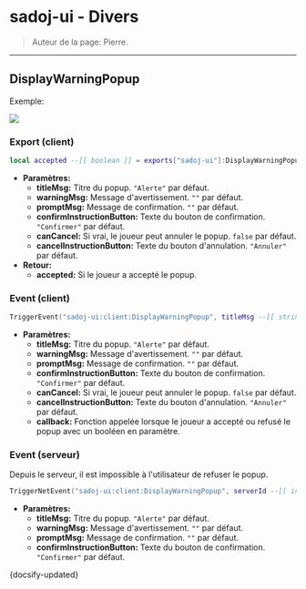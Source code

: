 # sadoj-ui - Divers

> Auteur de la page: Pierre.

---

## DisplayWarningPopup

Exemple:

![](https://i.gyazo.com/01d1d24f1c8a4b1726b157815d3563b0.png)

<!-- tabs:start -->

### **Export (client)**

```lua
local accepted --[[ boolean ]] = exports["sadoj-ui"]:DisplayWarningPopup(titleMsg --[[ string ]][, warningMsg --[[ string ]][, promptMsg --[[ string ]][, confirmInstructionButton --[[ string ]][, canCancel --[[ boolean ]][, cancelInstructionButton --[[ string]]]]]]])
```

* **Paramètres:**
  * **titleMsg:** Titre du popup. `"Alerte"` par défaut.
  * **warningMsg:** Message d'avertissement. `""` par défaut.
  * **promptMsg:** Message de confirmation. `""` par défaut.
  * **confirmInstructionButton:** Texte du bouton de confirmation. `"Confirmer"` par défaut.
  * **canCancel:** Si vrai, le joueur peut annuler le popup. `false` par défaut.
  * **cancelInstructionButton:** Texte du bouton d'annulation. `"Annuler"` par défaut.
* **Retour:**
    * **accepted:** Si le joueur a accepté le popup.

### **Event (client)**

```lua
TriggerEvent("sadoj-ui:client:DisplayWarningPopup", titleMsg --[[ string ]][, warningMsg --[[ string ]][, promptMsg --[[ string ]][, confirmInstructionButton --[[ string ]][, canCancel --[[ boolean ]][, cancelInstructionButton --[[ string ]][, callback --[[ function ]]]]]]]])
```

* **Paramètres:**
  * **titleMsg:** Titre du popup. `"Alerte"` par défaut.
  * **warningMsg:** Message d'avertissement. `""` par défaut.
  * **promptMsg:** Message de confirmation. `""` par défaut.
  * **confirmInstructionButton:** Texte du bouton de confirmation. `"Confirmer"` par défaut.
  * **canCancel:** Si vrai, le joueur peut annuler le popup. `false` par défaut.
  * **cancelInstructionButton:** Texte du bouton d'annulation. `"Annuler"` par défaut.
  * **callback:** Fonction appelée lorsque le joueur a accepté ou refusé le popup avec un booléen en paramètre.

### **Event (serveur)**

Depuis le serveur, il est impossible à l'utilisateur de refuser le popup.

```lua
TriggerNetEvent("sadoj-ui:client:DisplayWarningPopup", serverId --[[ integer ]], titleMsg --[[ string ]][, warningMsg --[[ string ]][, promptMsg --[[ string ]][, confirmInstructionButton --[[ string ]]]]])
```

* **Paramètres:**
  * **titleMsg:** Titre du popup. `"Alerte"` par défaut.
  * **warningMsg:** Message d'avertissement. `""` par défaut.
  * **promptMsg:** Message de confirmation. `""` par défaut.
  * **confirmInstructionButton:** Texte du bouton de confirmation. `"Confirmer"` par défaut.

<!-- tabs:end -->

{docsify-updated}
